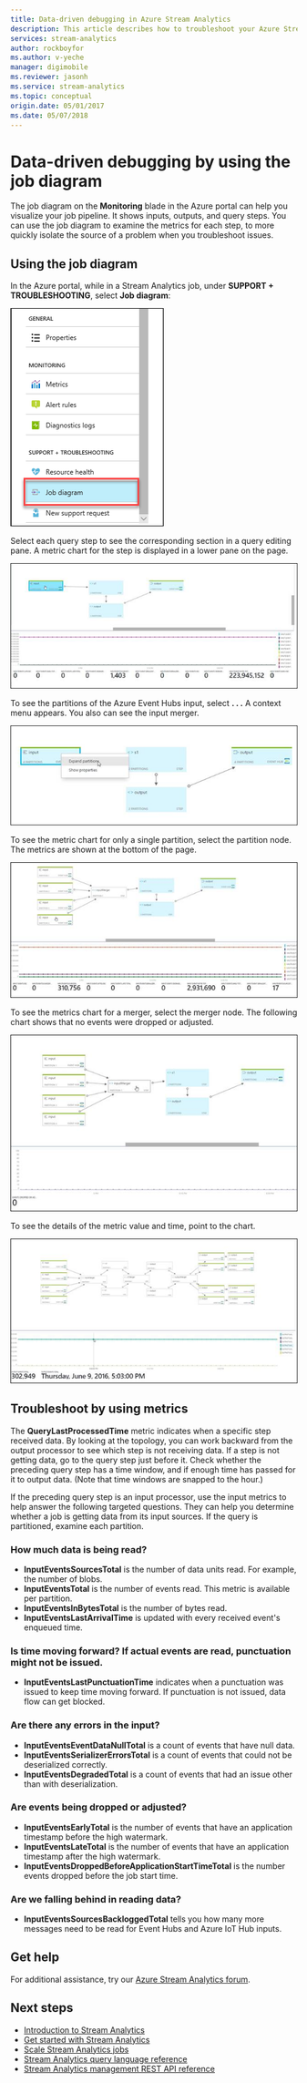 ```yaml
---
title: Data-driven debugging in Azure Stream Analytics
description: This article describes how to troubleshoot your Azure Stream Analytics job by using the job diagram and metrics in the Azure portal.
services: stream-analytics
author: rockboyfor
ms.author: v-yeche
manager: digimobile
ms.reviewer: jasonh
ms.service: stream-analytics
ms.topic: conceptual
origin.date: 05/01/2017
ms.date: 05/07/2018
---
```


# Data-driven debugging by using the job diagram

The job diagram on the **Monitoring** blade in the Azure portal can help you visualize your job pipeline. It shows inputs, outputs, and query steps. You can use the job diagram to examine the metrics for each step, to more quickly isolate the source of a problem when you troubleshoot issues.

## Using the job diagram

In the Azure portal, while in a Stream Analytics job, under **SUPPORT + TROUBLESHOOTING**, select **Job diagram**:

![Job diagram with metrics - location](./media/stream-analytics-job-diagram-with-metrics/stream-analytics-job-diagram-with-metrics-portal-1.png)

Select each query step to see the corresponding section in a query editing pane. A metric chart for the step is displayed in a lower pane on the page.

![Job diagram with metrics - basic job](./media/stream-analytics-job-diagram-with-metrics/stream-analytics-job-diagram-with-metrics-portal-2.png)

To see the partitions of the Azure Event Hubs input, select **. . .** A context menu appears. You also can see the input merger.

![Job diagram with metrics - expand partition](./media/stream-analytics-job-diagram-with-metrics/stream-analytics-job-diagram-with-metrics-portal-3.png)

To see the metric chart for only a single partition, select the partition node. The metrics are shown at the bottom of the page.

![Job diagram with metrics - more metrics](./media/stream-analytics-job-diagram-with-metrics/stream-analytics-job-diagram-with-metrics-portal-4.png)

To see the metrics chart for a merger, select the merger node. The following chart shows that no events were dropped or adjusted.

![Job diagram with metrics - grid](./media/stream-analytics-job-diagram-with-metrics/stream-analytics-job-diagram-with-metrics-portal-5.png)

To see the details of the metric value and time, point to the chart.

![Job diagram with metrics - hover](./media/stream-analytics-job-diagram-with-metrics/stream-analytics-job-diagram-with-metrics-portal-6.png)

## Troubleshoot by using metrics

The **QueryLastProcessedTime** metric indicates when a specific step received data. By looking at the topology, you can work backward from the output processor to see which step is not receiving data. If a step is not getting data, go to the query step just before it. Check whether the preceding query step has a time window, and if enough time has passed for it to output data. (Note that time windows are snapped to the hour.)

If the preceding query step is an input processor, use the input metrics to help answer the following targeted questions. They can help you determine whether a job is getting data from its input sources. If the query is partitioned, examine each partition.

### How much data is being read?

*   **InputEventsSourcesTotal** is the number of data units read. For example, the number of blobs.
*   **InputEventsTotal** is the number of events read. This metric is available per partition.
*   **InputEventsInBytesTotal** is the number of bytes read.
*   **InputEventsLastArrivalTime** is updated with every received event's enqueued time.

### Is time moving forward? If actual events are read, punctuation might not be issued.

*   **InputEventsLastPunctuationTime** indicates when a punctuation was issued to keep time moving forward. If punctuation is not issued, data flow can get blocked.

### Are there any errors in the input?

*   **InputEventsEventDataNullTotal** is a count of events that have null data.
*   **InputEventsSerializerErrorsTotal** is a count of events that could not be deserialized correctly.
*   **InputEventsDegradedTotal** is a count of events that had an issue other than with deserialization.

### Are events being dropped or adjusted?

*   **InputEventsEarlyTotal** is the number of events that have an application timestamp before the high watermark.
*   **InputEventsLateTotal** is the number of events that have an application timestamp after the high watermark.
*   **InputEventsDroppedBeforeApplicationStartTimeTotal** is the number events dropped before the job start time.

### Are we falling behind in reading data?

*   **InputEventsSourcesBackloggedTotal** tells you how many more messages need to be read for Event Hubs and Azure IoT Hub inputs.

## Get help
For additional assistance, try our [Azure Stream Analytics forum](https://www.azure.cn/support/contact/).

## Next steps
* [Introduction to Stream Analytics](stream-analytics-introduction.md)
* [Get started with Stream Analytics](stream-analytics-real-time-fraud-detection.md)
* [Scale Stream Analytics jobs](stream-analytics-scale-jobs.md)
* [Stream Analytics query language reference](https://msdn.microsoft.com/library/azure/dn834998.aspx)
* [Stream Analytics management REST API reference](https://msdn.microsoft.com/library/azure/dn835031.aspx)

<!--Update_Description: update meta properties, wording update -->